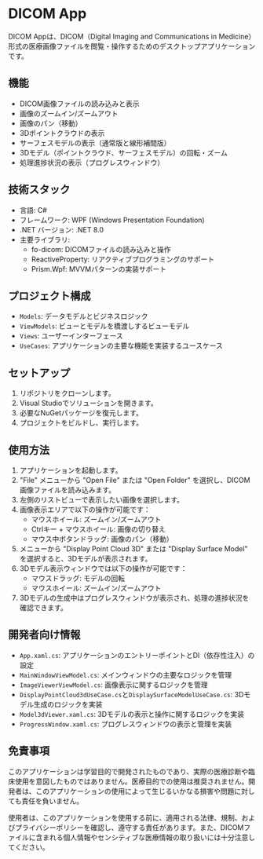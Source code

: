 # DICOM App

DICOM Appは、DICOM（Digital Imaging and Communications in Medicine）形式の医療画像ファイルを閲覧・操作するためのデスクトップアプリケーションです。

## 機能

- DICOM画像ファイルの読み込みと表示
- 画像のズームイン/ズームアウト
- 画像のパン（移動）
- 3Dポイントクラウドの表示
- サーフェスモデルの表示（通常版と線形補間版）
- 3Dモデル（ポイントクラウド、サーフェスモデル）の回転・ズーム
- 処理進捗状況の表示（プログレスウィンドウ）

## 技術スタック

- 言語: C#
- フレームワーク: WPF (Windows Presentation Foundation)
- .NET バージョン: .NET 8.0
- 主要ライブラリ:
  - fo-dicom: DICOMファイルの読み込みと操作
  - ReactiveProperty: リアクティブプログラミングのサポート
  - Prism.Wpf: MVVMパターンの実装サポート

## プロジェクト構成

- `Models`: データモデルとビジネスロジック
- `ViewModels`: ビューとモデルを橋渡しするビューモデル
- `Views`: ユーザーインターフェース
- `UseCases`: アプリケーションの主要な機能を実装するユースケース

## セットアップ

1. リポジトリをクローンします。
2. Visual Studioでソリューションを開きます。
3. 必要なNuGetパッケージを復元します。
4. プロジェクトをビルドし、実行します。

## 使用方法

1. アプリケーションを起動します。
2. "File" メニューから "Open File" または "Open Folder" を選択し、DICOM画像ファイルを読み込みます。
3. 左側のリストビューで表示したい画像を選択します。
4. 画像表示エリアで以下の操作が可能です：
   - マウスホイール: ズームイン/ズームアウト
   - Ctrlキー + マウスホイール: 画像の切り替え
   - マウス中ボタンドラッグ: 画像のパン（移動）
5. メニューから "Display Point Cloud 3D" または "Display Surface Model" を選択すると、3Dモデルが表示されます。
6. 3Dモデル表示ウィンドウでは以下の操作が可能です：
   - マウスドラッグ: モデルの回転
   - マウスホイール: ズームイン/ズームアウト
7. 3Dモデルの生成中はプログレスウィンドウが表示され、処理の進捗状況を確認できます。

## 開発者向け情報

- `App.xaml.cs`: アプリケーションのエントリーポイントとDI（依存性注入）の設定
- `MainWindowViewModel.cs`: メインウィンドウの主要なロジックを管理
- `ImageViewerViewModel.cs`: 画像表示に関するロジックを管理
- `DisplayPointCloud3dUseCase.cs`と`DisplaySurfaceModelUseCase.cs`: 3Dモデル生成のロジックを実装
- `Model3dViewer.xaml.cs`: 3Dモデルの表示と操作に関するロジックを実装
- `ProgressWindow.xaml.cs`: プログレスウィンドウの表示と管理を実装

## 免責事項

このアプリケーションは学習目的で開発されたものであり、実際の医療診断や臨床使用を意図したものではありません。医療目的での使用は推奨されません。開発者は、このアプリケーションの使用によって生じるいかなる損害や問題に対しても責任を負いません。

使用者は、このアプリケーションを使用する前に、適用される法律、規制、およびプライバシーポリシーを確認し、遵守する責任があります。また、DICOMファイルに含まれる個人情報やセンシティブな医療情報の取り扱いには十分注意してください。
